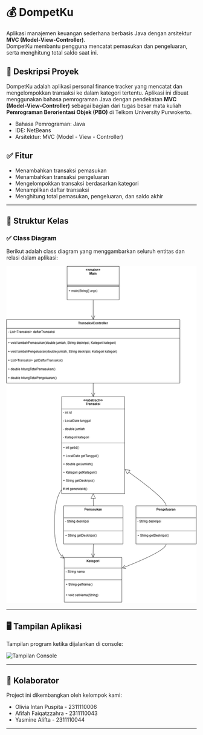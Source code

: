 # 💰 DompetKu

Aplikasi manajemen keuangan sederhana berbasis Java dengan arsitektur **MVC (Model-View-Controller)**.  
DompetKu membantu pengguna mencatat pemasukan dan pengeluaran, serta menghitung total saldo saat ini.

## 📌 Deskripsi Proyek

DompetKu adalah aplikasi personal finance tracker yang mencatat dan mengelompokkan transaksi ke dalam kategori tertentu.
Aplikasi ini dibuat menggunakan bahasa pemrograman Java dengan pendekatan **MVC (Model-View-Controller)** sebagai bagian dari tugas besar mata kuliah **Pemrograman Berorientasi Objek (PBO)** di Telkom University Purwokerto.

- Bahasa Pemrograman: Java
- IDE: NetBeans
- Arsitektur: MVC (Model - View - Controller)

## ✅ Fitur

- Menambahkan transaksi pemasukan
- Menambahkan transaksi pengeluaran
- Mengelompokkan transaksi berdasarkan kategori
- Menampilkan daftar transaksi
- Menghitung total pemasukan, pengeluaran, dan saldo akhir

---

## 🔧 Struktur Kelas

### ✅ Class Diagram

Berikut adalah class diagram yang menggambarkan seluruh entitas dan relasi dalam aplikasi:

![Class Diagram](./pbo.drawio.png)

---

## 🖥️ Tampilan Aplikasi

Tampilan program ketika dijalankan di console:

![Tampilan Console](./d347270c-9a2c-409f-a9c1-85b9a0ab3453.png)

---

## 👥 Kolaborator
Project ini dikembangkan oleh kelompok kami:
- Olivia Intan Puspita - 2311110006
- Afifah Faiqatzzahra - 2311110043
- Yasmine Alifta - 2311110044

---




